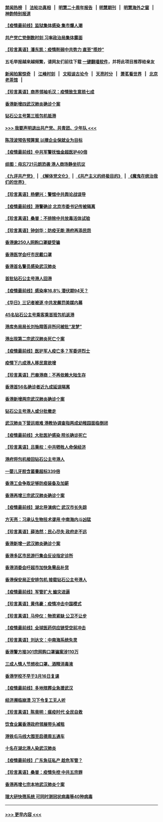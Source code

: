 #### [禁闻热榜](热点新闻.md?=0)  &nbsp;&nbsp;|&nbsp;&nbsp; [法轮功真相](https://github.com/gfw-breaker/truth/blob/master/README.md?=0) &nbsp;&nbsp;|&nbsp;&nbsp; [明慧二十周年报告](https://github.com/gfw-breaker/mh-reports/blob/master/README.md?=0) &nbsp;&nbsp;|&nbsp;&nbsp;[明慧期刊](https://github.com/gfw-breaker/mh-qikan) &nbsp;&nbsp;|&nbsp;&nbsp; [明慧海外之窗](https://github.com/gfw-breaker/mh-news/blob/master/README.md?=0) &nbsp;&nbsp;|&nbsp;&nbsp; [神韵特别报道](https://github.com/gfw-breaker/mh-news/blob/master/shenyun.md?=0)
#### [【疫情最前线】监狱集体感染 集市爆人潮](../pages/nsc415/n11893181.md?t=02250902) 
#### [共产党亡党倒数时刻 习率政治局集体露面](../pages/nsc415/n11893305.md?t=02250902) 
#### [【珍言真语】潘东凯：疫情削弱中共势力 直至“揽炒”](../pages/nsc415/n11892866.md?t=02250902) 
#### 五毛举报越来越频繁，请网友们前往下载 [一键翻墙软件](https://github.com/gfw-breaker/ssr-accounts)，并将此项目推荐给亲友
#### [新闻拍案惊奇](https://github.com/gfw-breaker/banned-news/blob/master/pages/link4.md) &nbsp;&nbsp;|&nbsp;&nbsp; [江峰时刻](https://github.com/gfw-breaker/banned-news/blob/master/pages/link4.md) &nbsp;&nbsp;|&nbsp;&nbsp; [文昭谈古论今](https://github.com/gfw-breaker/banned-news/blob/master/pages/link4.md) &nbsp;&nbsp;|&nbsp;&nbsp; [天亮时分](https://github.com/gfw-breaker/banned-news/blob/master/pages/link4.md) &nbsp;&nbsp;|&nbsp;&nbsp; [萧茗看世界](https://github.com/gfw-breaker/banned-news/blob/master/pages/link4.md) &nbsp;&nbsp;|&nbsp;&nbsp; [北京老茶馆](https://github.com/gfw-breaker/banned-news/blob/master/pages/link4.md) &nbsp;&nbsp;|&nbsp;&nbsp; 
#### [【珍言真语】商界领袖毛汉：疫情致生意损七成](../pages/nsc415/n11890348.md?t=02250902) 
#### [香港新增四武汉肺炎确诊个案](../pages/nsc415/n11890610.md?t=02250902) 
#### [钻石公主号第三班包机抵港](../pages/nsc415/n11890645.md?t=02250902) 
#### [>>> 我要声明退出共产党、共青团、少年队 <<<](https://github.com/begood0513/goodnews/blob/master/quit/letter.md) 
#### [陈茂波预告预算案 以撑企业保就业为目标](../pages/nsc415/n11890574.md?t=02250902) 
#### [【疫情最前线】中共军警抚恤金超医护40倍](../pages/nsc415/n11890458.md?t=02250902) 
#### [组图：毋忘721元朗恐袭 港人商场静坐抗议](../pages/nsc415/n11876882.md?t=02250902) 
#### [《九评共产党》](https://github.com/begood0513/9ping.md/blob/master/README.md) &nbsp;|&nbsp; [《解体党文化》](../../../../jtdwh.md/blob/master/README.md)  &nbsp;|&nbsp; [《共产主义的终极目的》](../../../../gczydzjmd.md/blob/master/README.md) &nbsp;|&nbsp; [《魔鬼在统治我们的世界》](../../../../mgztzwmdsj.md/blob/master/README.md) 
#### [【珍言真语】杨健兴：警惕中共舆论战误导](../pages/nsc415/n11888131.md?t=02250902) 
#### [【疫情最前线】港警确诊 北京市委书记传被隔离](../pages/nsc415/n11886872.md?t=02250902) 
#### [【珍言真语】桑普：不排除中共放毒活体试验](../pages/nsc415/n11886832.md?t=02250902) 
#### [【珍言真语】钟剑华：防疫无能 港府再添民怨](../pages/nsc415/n11884504.md?t=02250902) 
#### [香港逾250人网购口罩疑受骗](../pages/nsc415/n11884388.md?t=02250902) 
#### [香港医学会吁市民戴口罩](../pages/nsc415/n11884367.md?t=02250902) 
#### [香港首名警员感染武汉肺炎](../pages/nsc415/n11884357.md?t=02250902) 
#### [首批钻石公主号港人回港](../pages/nsc415/n11884333.md?t=02250902) 
#### [【疫情最前线】感染率16.8% 潜伏期94天？](../pages/nsc415/n11884256.md?t=02250902) 
#### [《华日》三记者被逐 中共发飙罚美媒内幕](../pages/nsc415/n11884184.md?t=02250902) 
#### [45名钻石公主号乘客乘首班包机返港](../pages/nsc415/n11881770.md?t=02250902) 
#### [港库务局局长刘怡翔答非所问被批“发梦”](../pages/nsc415/n11881752.md?t=02250902) 
#### [港出现第二宗武汉肺炎死亡个案](../pages/nsc415/n11881736.md?t=02250902) 
#### [【疫情最前线】医护军人疫亡多？军委评烈士](../pages/nsc415/n11881655.md?t=02250902) 
#### [疫情下六成港人移民意欲增](../pages/nsc415/n11881699.md?t=02250902) 
#### [【珍言真语】巴裔港商：不再依赖大陆生存](../pages/nsc415/n11881126.md?t=02250902) 
#### [香港首56名确诊者近九成延误隔离](../pages/nsc415/n11879079.md?t=02250902) 
#### [香港新增两宗武汉肺炎确诊个案](../pages/nsc415/n11879064.md?t=02250902) 
#### [钻石公主号港人或分批撤走](../pages/nsc415/n11879029.md?t=02250902) 
#### [武汉肺炎下营运艰难 港教协调查指两成幼稚园面临倒闭](../pages/nsc415/n11878989.md?t=02250902) 
#### [【疫情最前线】大批医护感染 院长确诊死亡](../pages/nsc415/n11878595.md?t=02250902) 
#### [【珍言真语】吕秉权：中共牺牲人命保经济](../pages/nsc415/n11878390.md?t=02250902) 
#### [港府将包机接回钻石公主号港人](../pages/nsc415/n11876352.md?t=02250902) 
#### [一婴儿牙胶含菌量超标339倍](../pages/nsc415/n11876336.md?t=02250902) 
#### [香港工会争取足够防疫装备及加薪](../pages/nsc415/n11876313.md?t=02250902) 
#### [香港再增三宗武汉肺炎确诊个案](../pages/nsc415/n11876297.md?t=02250902) 
#### [【疫情最前线】湖北导演病亡 武汉市长失踪](../pages/nsc415/n11876272.md?t=02250902) 
#### [方天亮：习承认生物技术谬用 中南海内斗凶猛](../pages/nsc415/n11873679.md?t=02250902) 
#### [【珍言真语】薛浩然：民心尽失 政府走不远](../pages/nsc415/n11875838.md?t=02250902) 
#### [香港新增一武汉肺炎确诊个案](../pages/nsc415/n11874044.md?t=02250902) 
#### [香港多区市民游行集会反设指定诊所](../pages/nsc415/n11874017.md?t=02250902) 
#### [香港消委会吁超市加快急需品补货](../pages/nsc415/n11874003.md?t=02250902) 
#### [香港保安局正安排包机 接载钻石公主号港人](../pages/nsc415/n11873932.md?t=02250902) 
#### [【疫情最前线】军管扩大 蝗灾进逼](../pages/nsc415/n11873780.md?t=02250902) 
#### [【珍言真语】黄伟豪：疫情冲击中国模式](../pages/nsc415/n11873482.md?t=02250902) 
#### [【珍言真语】马仲仪：物资紧缺 公卫不让步](../pages/nsc415/n11872315.md?t=02250902) 
#### [【疫情最前线】全球医药供应链受空前冲击](../pages/nsc415/n11869614.md?t=02250902) 
#### [【珍言真语】刘达文：中南海系统失灵](../pages/nsc415/n11869465.md?t=02250902) 
#### [香港警方接301宗网购口罩骗案涉110万](../pages/nsc415/n11867572.md?t=02250902) 
#### [三成人情人节想收口罩、酒精消毒液](../pages/nsc415/n11867523.md?t=02250902) 
#### [香港学校不早于3月16日复课](../pages/nsc415/n11867498.md?t=02250902) 
#### [【疫情最前线】多地殡葬业急援武汉](../pages/nsc415/n11866914.md?t=02250902) 
#### [经济濒临崩溃 习下令复工无人听](../pages/nsc415/n11867269.md?t=02250902) 
#### [【珍言真语】陈竟明：瘟疫时代 全民自救](../pages/nsc415/n11866765.md?t=02250902) 
#### [饮食业冀香港政府领展带头减租](../pages/nsc415/n11864876.md?t=02250902) 
#### [港铁屯马线大围至启德周五通车](../pages/nsc415/n11864842.md?t=02250902) 
#### [十名在湖北港人染武汉肺炎](../pages/nsc415/n11864807.md?t=02250902) 
#### [【疫情最前线】广东急征私产 趁危军管？](../pages/nsc415/n11864205.md?t=02250902) 
#### [【珍言真语】桑普：疫情失控 中共五宗罪](../pages/nsc415/n11864157.md?t=02250902) 
#### [香港再增七宗本地武汉肺炎个案](../pages/nsc415/n11862405.md?t=02250902) 
#### [理大研快筛系统 可同时测冠状病毒等40种病毒](../pages/nsc415/n11862376.md?t=02250902) 

----
#### [ >>> 更早内容 <<< ](../indexes/nsc415-earlier.md)
